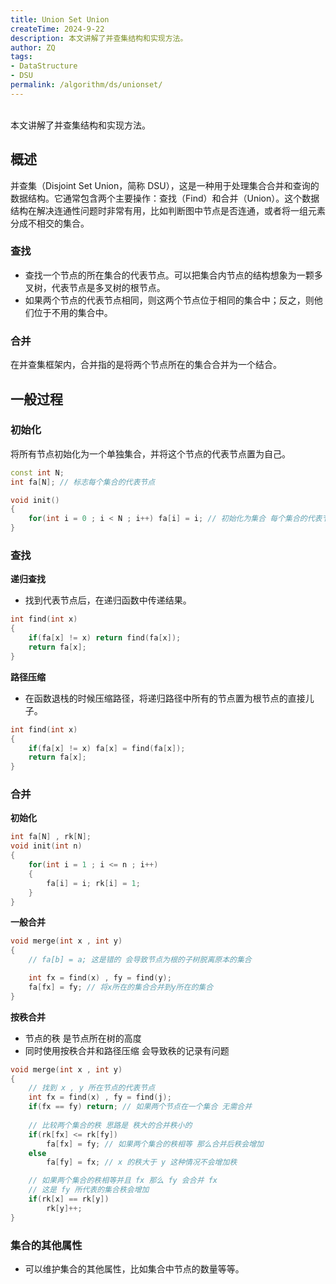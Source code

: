 ```yaml
---
title: Union Set Union
createTime: 2024-9-22
description: 本文讲解了并查集结构和实现方法。
author: ZQ
tags:
- DataStructure
- DSU
permalink: /algorithm/ds/unionset/
---
```

<br> 本文讲解了并查集结构和实现方法。
<!-- more -->
## 概述

并查集（Disjoint Set Union，简称 DSU），这是一种用于处理集合合并和查询的数据结构。它通常包含两个主要操作：查找（Find）和合并（Union）。这个数据结构在解决连通性问题时非常有用，比如判断图中节点是否连通，或者将一组元素分成不相交的集合。

### 查找

+ 查找一个节点的所在集合的代表节点。可以把集合内节点的结构想象为一颗多叉树，代表节点是多叉树的根节点。
+ 如果两个节点的代表节点相同，则这两个节点位于相同的集合中；反之，则他们位于不用的集合中。

### 合并

在并查集框架内，合并指的是将两个节点所在的集合合并为一个结合。

## 一般过程

### 初始化

将所有节点初始化为一个单独集合，并将这个节点的代表节点置为自己。

```cpp
const int N;
int fa[N]; // 标志每个集合的代表节点

void init()
{
	for(int i = 0 ; i < N ; i++) fa[i] = i; // 初始化为集合 每个集合的代表节点为自己
}
```

### 查找

**递归查找**

+ 找到代表节点后，在递归函数中传递结果。

```cpp
int find(int x)
{
	if(fa[x] != x) return find(fa[x]);
	return fa[x];
}
```

**路径压缩**

+ 在函数退栈的时候压缩路径，将递归路径中所有的节点置为根节点的直接儿子。

```cpp
int find(int x)
{
	if(fa[x] != x) fa[x] = find(fa[x]); 
	return fa[x]; 
}
```

### 合并

**初始化**

```cpp
int fa[N] , rk[N];
void init(int n)
{
	for(int i = 1 ; i <= n ; i++)
	{
		fa[i] = i; rk[i] = 1;
	}
}
```

**一般合并**

```cpp
void merge(int x , int y)
{
	// fa[b] = a; 这是错的 会导致节点为根的子树脱离原本的集合

	int fx = find(x) , fy = find(y);
	fa[fx] = fy; // 将x所在的集合合并到y所在的集合
}
```

**按秩合并**

+ 节点的秩 是节点所在树的高度
+ 同时使用按秩合并和路径压缩 会导致秩的记录有问题

```cpp
void merge(int x , int y)
{
	// 找到 x , y 所在节点的代表节点
	int fx = find(x) , fy = find(j);
	if(fx == fy) return; // 如果两个节点在一个集合 无需合并
	
	// 比较两个集合的秩 思路是 秩大的合并秩小的 
	if(rk[fx] <= rk[fy])
		fa[fx] = fy; // 如果两个集合的秩相等 那么合并后秩会增加
	else
		fa[fy] = fx; // x 的秩大于 y 这种情况不会增加秩

	// 如果两个集合的秩相等并且 fx 那么 fy 会合并 fx
	// 这是 fy 所代表的集合秩会增加
	if(rk[x] == rk[y])
		rk[y]++;
}
```

### 集合的其他属性

+ 可以维护集合的其他属性，比如集合中节点的数量等等。
